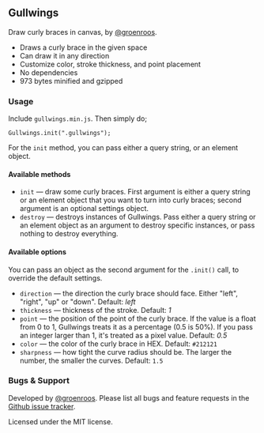 Gullwings
---------

Draw curly braces in canvas, by [@groenroos](http://twitter.com/groenroos).

* Draws a curly brace in the given space
* Can draw it in any direction
* Customize color, stroke thickness, and point placement
* No dependencies
* 973 bytes minified and gzipped


### Usage

Include `gullwings.min.js`. Then simply do;

    Gullwings.init(".gullwings");

For the `init` method, you can pass either a query string, or an element object.


#### Available methods

* `init` &mdash; draw some curly braces. First argument is either a query string or an element object that you want to turn into curly braces; second argument is an optional settings object.
* `destroy` &mdash; destroys instances of Gullwings. Pass either a query string or an element object as an argument to destroy specific instances, or pass nothing to destroy everything.


#### Available options

You can pass an object as the second argument for the `.init()` call, to override the default settings.

* `direction` &mdash; the direction the curly brace should face. Either "left", "right", "up" or "down". Default: *left*
* `thickness` &mdash; thickness of the stroke. Default: *1*
* `point` &mdash; the position of the point of the curly brace. If the value is a float from 0 to 1, Gullwings treats it as a percentage (0.5 is 50%). If you pass an integer larger than 1, it's treated as a pixel value. Default: *0.5*
* `color` &mdash; the color of the curly brace in HEX. Default: `#212121`
* `sharpness` &mdash; how tight the curve radius should be. The larger the number, the smaller the curves. Default: `1.5`


### Bugs & Support

Developed by [@groenroos](http://twitter.com/groenroos). Please list all bugs and feature requests in the [Github issue tracker](https://github.com/groenroos/gullwings/issues).

Licensed under the MIT license.
